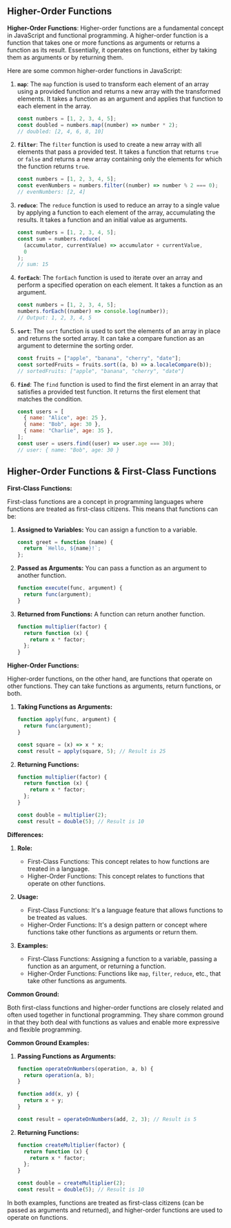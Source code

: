 ## Higher-Order Functions

**Higher-Order Functions**: Higher-order functions are a fundamental concept in JavaScript and functional programming. A higher-order function is a function that takes one or more functions as arguments or returns a function as its result. Essentially, it operates on functions, either by taking them as arguments or by returning them.

Here are some common higher-order functions in JavaScript:

1. **`map`**: The `map` function is used to transform each element of an array using a provided function and returns a new array with the transformed elements. It takes a function as an argument and applies that function to each element in the array.

   ```javascript
   const numbers = [1, 2, 3, 4, 5];
   const doubled = numbers.map((number) => number * 2);
   // doubled: [2, 4, 6, 8, 10]
   ```

2. **`filter`**: The `filter` function is used to create a new array with all elements that pass a provided test. It takes a function that returns `true` or `false` and returns a new array containing only the elements for which the function returns `true`.

   ```javascript
   const numbers = [1, 2, 3, 4, 5];
   const evenNumbers = numbers.filter((number) => number % 2 === 0);
   // evenNumbers: [2, 4]
   ```

3. **`reduce`**: The `reduce` function is used to reduce an array to a single value by applying a function to each element of the array, accumulating the results. It takes a function and an initial value as arguments.

   ```javascript
   const numbers = [1, 2, 3, 4, 5];
   const sum = numbers.reduce(
     (accumulator, currentValue) => accumulator + currentValue,
     0
   );
   // sum: 15
   ```

4. **`forEach`**: The `forEach` function is used to iterate over an array and perform a specified operation on each element. It takes a function as an argument.

   ```javascript
   const numbers = [1, 2, 3, 4, 5];
   numbers.forEach((number) => console.log(number));
   // Output: 1, 2, 3, 4, 5
   ```

5. **`sort`**: The `sort` function is used to sort the elements of an array in place and returns the sorted array. It can take a compare function as an argument to determine the sorting order.

   ```javascript
   const fruits = ["apple", "banana", "cherry", "date"];
   const sortedFruits = fruits.sort((a, b) => a.localeCompare(b));
   // sortedFruits: ["apple", "banana", "cherry", "date"]
   ```

6. **`find`**: The `find` function is used to find the first element in an array that satisfies a provided test function. It returns the first element that matches the condition.

   ```javascript
   const users = [
     { name: "Alice", age: 25 },
     { name: "Bob", age: 30 },
     { name: "Charlie", age: 35 },
   ];
   const user = users.find((user) => user.age === 30);
   // user: { name: "Bob", age: 30 }
   ```

## Higher-Order Functions & First-Class Functions

**First-Class Functions:**

First-class functions are a concept in programming languages where functions are treated as first-class citizens. This means that functions can be:

1. **Assigned to Variables:** You can assign a function to a variable.

   ```javascript
   const greet = function (name) {
     return `Hello, ${name}!`;
   };
   ```

2. **Passed as Arguments:** You can pass a function as an argument to another function.

   ```javascript
   function execute(func, argument) {
     return func(argument);
   }
   ```

3. **Returned from Functions:** A function can return another function.

   ```javascript
   function multiplier(factor) {
     return function (x) {
       return x * factor;
     };
   }
   ```

**Higher-Order Functions:**

Higher-order functions, on the other hand, are functions that operate on other functions. They can take functions as arguments, return functions, or both.

1. **Taking Functions as Arguments:**

   ```javascript
   function apply(func, argument) {
     return func(argument);
   }

   const square = (x) => x * x;
   const result = apply(square, 5); // Result is 25
   ```

2. **Returning Functions:**

   ```javascript
   function multiplier(factor) {
     return function (x) {
       return x * factor;
     };
   }

   const double = multiplier(2);
   const result = double(5); // Result is 10
   ```

**Differences:**

1. **Role:**

   - First-Class Functions: This concept relates to how functions are treated in a language.
   - Higher-Order Functions: This concept relates to functions that operate on other functions.

2. **Usage:**

   - First-Class Functions: It's a language feature that allows functions to be treated as values.
   - Higher-Order Functions: It's a design pattern or concept where functions take other functions as arguments or return them.

3. **Examples:**
   - First-Class Functions: Assigning a function to a variable, passing a function as an argument, or returning a function.
   - Higher-Order Functions: Functions like `map`, `filter`, `reduce`, etc., that take other functions as arguments.

**Common Ground:**

Both first-class functions and higher-order functions are closely related and often used together in functional programming. They share common ground in that they both deal with functions as values and enable more expressive and flexible programming.

**Common Ground Examples:**

1. **Passing Functions as Arguments:**

   ```javascript
   function operateOnNumbers(operation, a, b) {
     return operation(a, b);
   }

   function add(x, y) {
     return x + y;
   }

   const result = operateOnNumbers(add, 2, 3); // Result is 5
   ```

2. **Returning Functions:**

   ```javascript
   function createMultiplier(factor) {
     return function (x) {
       return x * factor;
     };
   }

   const double = createMultiplier(2);
   const result = double(5); // Result is 10
   ```

In both examples, functions are treated as first-class citizens (can be passed as arguments and returned), and higher-order functions are used to operate on functions.
